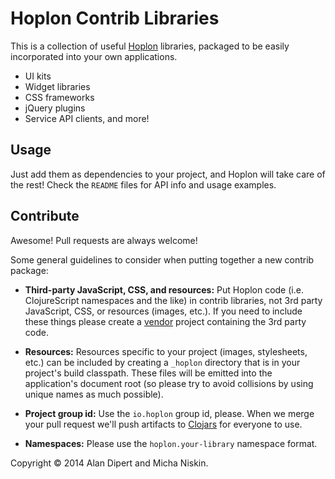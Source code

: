 Hoplon Contrib Libraries
========================

This is a collection of useful [Hoplon][1] libraries, packaged to be easily
incorporated into your own applications.

* UI kits
* Widget libraries
* CSS frameworks
* jQuery plugins
* Service API clients, and more!

## Usage

Just add them as dependencies to your project, and Hoplon will take care
of the rest! Check the `README` files for API info and usage examples.

## Contribute

Awesome! Pull requests are always welcome!

Some general guidelines to consider when putting together a new contrib
package:

* **Third-party JavaScript, CSS, and resources:** Put Hoplon code (i.e.
  ClojureScript namespaces and the like) in contrib libraries, not 3rd
  party JavaScript, CSS, or resources (images, etc.). If you need to
  include these things please create a [vendor][6] project containing
  the 3rd party code.

* **Resources:** Resources specific to your project (images, stylesheets,
  etc.) can be included by creating a `_hoplon` directory that is in your
  project's build classpath. These files will be emitted into the application's
  document root (so please try to avoid collisions by using unique names as
  much possible).

* **Project group id:** Use the `io.hoplon` group id, please. When we merge
  your pull request we'll push artifacts to [Clojars][2] for everyone to use.

* **Namespaces:** Please use the `hoplon.your-library` namespace format.

Copyright © 2014 Alan Dipert and Micha Niskin.

[1]: http://hoplon.io
[2]: http://clojars.org
[6]: https://github.com/tailrecursion/hoplon/tree/master/vendor
